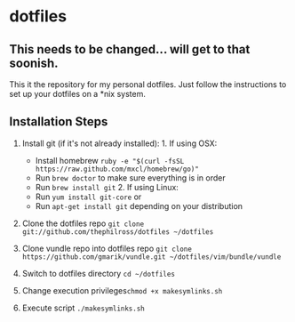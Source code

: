dotfiles
========

## This needs to be changed... will get to that soonish.

This it the repository for my personal dotfiles. Just follow the instructions to set up your dotfiles on a *nix system.

## Installation Steps

  1. Install git (if it's not already installed):
    1. If using OSX: 
      * Install homebrew `ruby -e "$(curl -fsSL https://raw.github.com/mxcl/homebrew/go)"`
      * Run `brew doctor` to make sure everything is in order
      * Run `brew install git`
    2. If using Linux:
      * Run `yum install git-core` or
      * Run `apt-get install git` depending on your distribution

  2. Clone the dotfiles repo `git clone git://github.com/thephilross/dotfiles ~/dotfiles`
  3. Clone vundle repo into dotfiles repo `git clone https://github.com/gmarik/vundle.git ~/dotfiles/vim/bundle/vundle`
  4. Switch to dotfiles directory `cd ~/dotfiles`
  5. Change execution privileges`chmod +x makesymlinks.sh`
  6. Execute script `./makesymlinks.sh`
